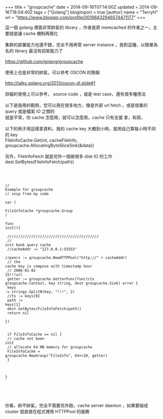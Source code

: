 +++
title = "groupcache"
date = 2014-09-16T07:14:00Z
updated = 2014-09-16T18:04:40Z
tags = ["Golang"]
blogimport = true 
[author]
	name = "TerryH"
	uri = "https://www.blogger.com/profile/00198432946574471177"
+++

這一個 golang 裡面非常帥氣的 library ，作者是原 memcached 的作者之一，主要就是讓 cache 機制再簡化<br /><br />集群的部署能力也還不錯，完全不用再管 server instance ，我對這種，以簡單為名的 library 最沒有招架能力了<br /><br /><a href="https://github.com/golang/groupcache">https://github.com/golang/groupcache</a><br /><br />使用上也是非常的帥氣，可以參考 OSCON 的簡報<br /><br /><a href="http://talks.golang.org/2013/oscon-dl.slide#1">http://talks.golang.org/2013/oscon-dl.slide#1</a><br /><br />詳細的使用上可以參考， source code ，或是 test case，還有很多種用法 <br /><br />以下是我用的範例，您可以用在很多地方，像是外部 url fetch ，或是很重的 query 或是檔案 IO 之類的<br />就是平常，你 cache 怎麼用，就可以怎麼用，cache 只有支援 拿，和寫，<br /><br />以下的例子用這樣拿資料，我的 cache key 大概到小時，就用自己算每小時不同的 key<br />FileInfoCache.Get(nil, cacheFileInfo, groupcache.AllocatingByteSliceSink(&data))<br /><br />另外，FileInfoFetch 就是另外一個做很多 disk IO 的工作<br />dest.SetBytes(FileInfoFetch(path))<br /><br /><br /><pre><code class="language-markup"><br />// Example for groupcache<br />// snip from my code<br /><br />var (<br />        FileInfoCache  *groupcache.Group<br />)<br /><br />func init(){<br /><br />        //////////////////////////////////////////<br />        // init book query cache<br />        //cacheAddr := "127.0.0.1:55555"<br />        //peers := groupcache.NewHTTPPool("http://" + cacheAddr)<br />        // the cache key is compose with timestamp hour<br />        // 2006-01-02 15!!!url<br />        getter := groupcache.GetterFunc(func(ctx groupcache.Context, key string, dest groupcache.Sink) error {<br />                keys := strings.SplitN(key, "!!!", 2)<br />                //ts := keys[0]<br />                path := keys[1]<br />                dest.SetBytes(FileInfoFetch(path))<br />                return nil<br />        })<br /><br /><br />        if FileInfoCache == nil {<br />                // cache not been init<br />                // allocate 64 MB memory for groupcache<br />                FileInfoCache = groupcache.NewGroup("FileInfo", 64<<20, getter)<br />        }<br />        <br /><br />}<br /><br /><br /></code></pre><br /><br />你看，帥不帥氣，完全不需要另外跑，cache server daemon ，如果要組成 cluster 就直接在程式裡用 HTTPPool 的服務<br />
